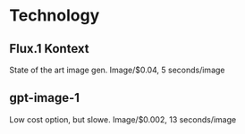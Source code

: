 # Technology

## Flux.1 Kontext

State of the art image gen. Image/$0.04, 5 seconds/image

## gpt-image-1

Low cost option, but slowe. Image/$0.002, 13 seconds/image

